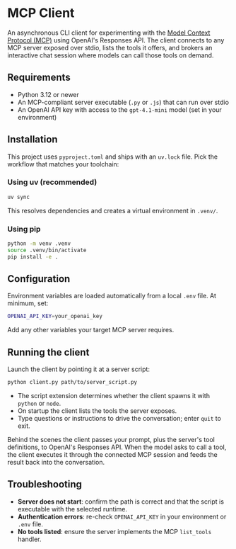 # MCP Client

An asynchronous CLI client for experimenting with the [Model Context Protocol (MCP)](https://modelcontextprotocol.io/docs/getting-started/intro) using OpenAI's Responses API. The client connects to any MCP server exposed over stdio, lists the tools it offers, and brokers an interactive chat session where models can call those tools on demand.

## Requirements
- Python 3.12 or newer
- An MCP-compliant server executable (`.py` or `.js`) that can run over stdio
- An OpenAI API key with access to the `gpt-4.1-mini` model (set in your environment)

## Installation
This project uses `pyproject.toml` and ships with an `uv.lock` file. Pick the workflow that matches your toolchain:

### Using uv (recommended)
```bash
uv sync
```
This resolves dependencies and creates a virtual environment in `.venv/`.

### Using pip
```bash
python -m venv .venv
source .venv/bin/activate
pip install -e .
```

## Configuration
Environment variables are loaded automatically from a local `.env` file. At minimum, set:

```bash
OPENAI_API_KEY=your_openai_key
```

Add any other variables your target MCP server requires.

## Running the client
Launch the client by pointing it at a server script:

```bash
python client.py path/to/server_script.py
```

- The script extension determines whether the client spawns it with `python` or `node`.
- On startup the client lists the tools the server exposes.
- Type questions or instructions to drive the conversation; enter `quit` to exit.

Behind the scenes the client passes your prompt, plus the server's tool definitions, to OpenAI's Responses API. When the model asks to call a tool, the client executes it through the connected MCP session and feeds the result back into the conversation.

## Troubleshooting
- **Server does not start**: confirm the path is correct and that the script is executable with the selected runtime.
- **Authentication errors**: re-check `OPENAI_API_KEY` in your environment or `.env` file.
- **No tools listed**: ensure the server implements the MCP `list_tools` handler.